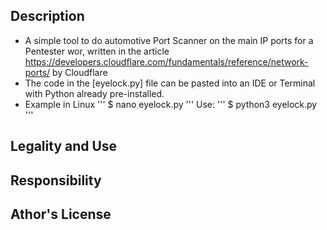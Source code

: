 ## Description
* A simple tool to do automotive Port Scanner on the main IP ports for a Pentester wor, written in the article https://developers.cloudflare.com/fundamentals/reference/network-ports/ by Cloudflare
* The code in the [eyelock.py] file can be pasted into an IDE or Terminal with Python already pre-installed.
* Example in Linux
  '''
  $ nano eyelock.py
  '''
  Use:
  '''
  $ python3 eyelock.py
  '''
## Legality and Use


## Responsibility 

## Athor's License

